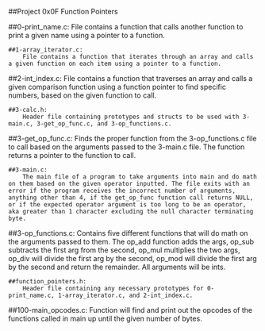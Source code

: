 ##Project 0x0F Function Pointers

##0-print_name.c:
	File contains a function that calls another function to print a given name using a pointer to a function.
```
##1-array_iterator.c:
	File contains a function that iterates through an array and calls a given function on each item using a pointer to a function.
```
##2-int_index.c:
	File contains a function that traverses an array and calls a given comparison function using a function pointer to find specific numbers, based on the given function to call.
```
##3-calc.h:
	Header file containing prototypes and structs to be used with 3-main.c, 3-get_op_func.c, and 3-op_functions.c.
```
##3-get_op_func.c:
	Finds the proper function from the 3-op_functions.c file to call based on the arguments passed to the 3-main.c file. The function returns a pointer to the function to call.
```
##3-main.c:
	The main file of a program to take arguments into main and do math on them based on the given operator inputted. The file exits with an error if the program receives the incorrect number of arguments, anything other than 4, if the get_op_func function call returns NULL, or if the expected operator argument is too long to be an operator, aka greater than 1 character excluding the null character terminating byte.
```
##3-op_functions.c:
	Contains five different functions that will do math on the arguments passed to them. The op_add function adds the args, op_sub subtracts the first arg from the second, op_mul multiplies the two args, op_div will divide the first arg by the second, op_mod will divide the first arg by the second and return the remainder. All arguments will be ints.
```
##function_pointers.h:
	Header file containing any necessary prototypes for 0-print_name.c, 1-array_iterator.c, and 2-int_index.c.
```
##100-main_opcodes.c:
	Function will find and print out the opcodes of the functions called in main up until the given number of bytes.
```
